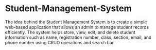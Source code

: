 # Student-Management-System
The idea behind the Student Management System is to create a simple web-based application that allows an admin to manage student records efficiently. The system helps store, view, edit, and delete student information such as name, registration number, class, section, email, and phone number using CRUD operations and search bar 
